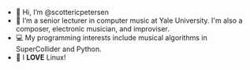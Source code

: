 - 👋 Hi, I’m @scottericpetersen
- 👀 I’m a senior lecturer in computer music at Yale University. I'm also a composer, electronic musician, and improviser.
- 💻 My programming interests include musical algorithms in SuperCollider and Python.
- 🐧 I ****LOVE**** Linux! 

<!---
scottericpetersen/scottericpetersen is a ✨ special ✨ repository because its `README.md` (this file) appears on your GitHub profile.
You can click the Preview link to take a look at your changes.
--->
